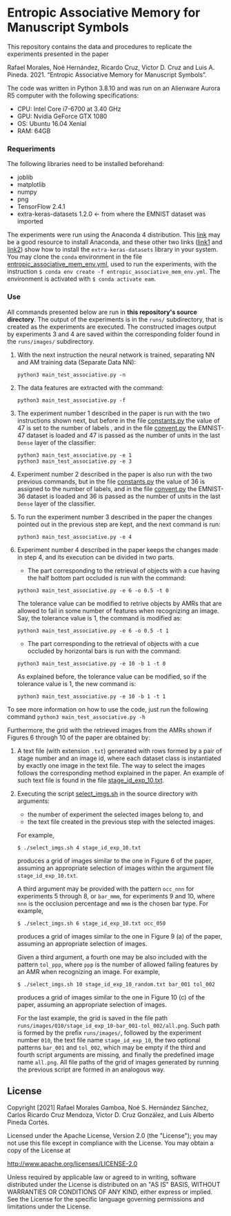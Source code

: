 # Entropic Associative Memory for Manuscript Symbols
This repository contains the data and procedures to replicate the experiments presented in the paper

Rafael Morales, Noé Hernández, Ricardo Cruz, Victor D. Cruz and Luis A. Pineda. 2021. “Entropic Associative Memory for Manuscript Symbols”.

The code was written in Python 3.8.10 and was run on an Alienware Aurora R5 computer with the following specifications:
* CPU: Intel Core i7-6700 at 3.40 GHz
* GPU: Nvidia GeForce GTX 1080
* OS: Ubuntu 16.04 Xenial
* RAM: 64GB

### Requeriments
The following libraries need to be installed beforehand:
* joblib
* matplotlib
* numpy
* png
* TensorFlow 2.4.1
* extra-keras-datasets 1.2.0 <- from where the EMNIST dataset was imported

The experiments were run using the Anaconda 4 distribution. This [link](https://www.osetc.com/en/how-to-install-anaconda-on-ubuntu-16-04-17-04-18-04.html) may be a good resource to install Anaconda, and these other two links ([link1](https://github.com/machinecurve/extra_keras_datasets#installation-procedure) and [link2](https://stackoverflow.com/a/43729857)) show how to install the ``extra-keras-datasets`` library in your system. You may clone the ``conda`` environment in the file [entropic_associative_mem_env.yml](https://github.com/eam-experiments/EMNIST/blob/main/entropic_associative_mem_env.yml), used to run the experiments, with the instruction ``$ conda env create -f entropic_associative_mem_env.yml``. The environment is activated with ``$ conda activate eam``.


### Use

All commands presented below are run in **this repository's source directory**. The output of the experiments is in the ``runs/`` subdirectory, that is created as the experiments are executed. The constructed images output by experiments 3 and 4 are saved within the corresponding folder found in the ``runs/images/`` subdirectory.

1. With the next instruction the neural network is trained, separating NN and AM training data (Separate Data NN):

    ```shell
    python3 main_test_associative.py -n
    ```

1. The data features are extracted with the command:

    ```shell
    python3 main_test_associative.py -f
    ```

1. The experiment number 1 described in the paper is run with the two instructions shown next, but before in the file [constants.py](https://github.com/eam-experiments/EMNIST/blob/main/constants.py) the value of 47 is set to the number of labels , and in the file [convent.py](https://github.com/eam-experiments/EMNIST/blob/main/convnet.py) the EMNIST-47 dataset is loaded and 47 is passed as the number of units in the last ``Dense`` layer of the classifier:

    ```shell
    python3 main_test_associative.py -e 1
    python3 main_test_associative.py -e 3
    ```

1. Experiment number 2 described in the paper is also run with the two previous commands, but in the file [constants.py](https://github.com/eam-experiments/EMNIST/blob/main/constants.py) the value of 36 is assigned to the number of labels, and in the file [convent.py](https://github.com/eam-experiments/EMNIST/blob/main/convnet.py) the EMNIST-36 dataset is loaded and 36 is passed as the number of units in the last ``Dense`` layer of the classifier.

1. To run the experiment number 3 described in the paper the changes pointed out in the previous step are kept, and the next command is run:

    ```shell
    python3 main_test_associative.py -e 4
    ```

1. Experiment number 4 described in the paper keeps the changes made in step 4, and its execution can be divided in two parts.
    - The part corresponding to the retrieval of objects with a cue having the half bottom part occluded is run with the command:
    ```shell
    python3 main_test_associative.py -e 6 -o 0.5 -t 0
    ```
    The tolerance value can be modified to retrive objects by AMRs that are allowed to fail in some number of features when recognizing an image. Say, the tolerance value is 1, the command is modified as:
    ```shell
    python3 main_test_associative.py -e 6 -o 0.5 -t 1
    ```
    - The part corresponding to the retrieval of objects with a cue occluded by horizontal bars is run with the command:
    ```shell
    python3 main_test_associative.py -e 10 -b 1 -t 0
    ```
    As explained before, the tolerance value can be modified, so if the tolerance value is 1, the new command is:
    ```shell
    python3 main_test_associative.py -e 10 -b 1 -t 1
    ```

To see more information on how to use the code, just run the following command ```python3 main_test_associative.py -h```

Furthermore, the grid with the retrieved images from the AMRs shown if Figures 6 through 10 of the paper are obtained by:

1. A text file (with extension ``.txt``) generated with rows formed by a pair of stage number and an image id, where each dataset class is instantiated by exactly one image in the text file. The way to select the images follows the corresponding method explained in the paper. An example of such text file is found in the file [stage_id_exp_10.txt](https://github.com/eam-experiments/EMNIST/blob/main/stage_id_exp_10.txt).
1. Executing the script [select_imgs.sh](https://github.com/eam-experiments/EMNIST/blob/main/select_imgs.sh) in the source directory with arguments:
    - the number of experiment the selected images belong to, and
    - the text file created in the previous step with the selected images.

    For example,
    ```shell
    $ ./select_imgs.sh 4 stage_id_exp_10.txt
    ```
    produces a grid of images similar to the one in Figure 6 of the paper, assuming an appropriate selection of images within the argument file ``stage_id_exp_10.txt``.

    A third argument may be provided with the pattern ``occ_nnn`` for experiments 5 through 8, or ``bar_mmm``, for experiments 9 and 10, where ``nnn`` is the occlusion percentage and ``mmm`` is the chosen bar type. For example,

    ```shell
    $ ./select_imgs.sh 6 stage_id_exp_10.txt occ_050
    ```
    produces a grid of images similar to the one in Figure 9 (a) of the paper, assuming an appropriate selection of images.

    Given a third argument, a fourth one may be also included with the pattern ``tol_ppp``, where ``ppp`` is the number of allowed failing features by an AMR when recognizing an image. For example,

    ```shell
    $ ./select_imgs.sh 10 stage_id_exp_10_random.txt bar_001 tol_002
    ```
    produces a grid of images similar to the one in Figure 10 (c) of the paper, assuming an appropriate selection of images.

    For the last example, the grid is saved in the file path ``runs/images/010/stage_id_exp_10-bar_001-tol_002/all.png``. Such path is formed by the prefix ``runs/images/``, followed by the experiment number ``010``, the text file name ``stage_id_exp_10``, the two optional patterns ``bar_001`` and ``tol_002``, which may be empty if the third and fourth script arguments are missing, and finally the predefined image name ``all.png``. All file paths of the grid of images generated by running the previous script are formed in an analogous way.

## License

Copyright [2021] Rafael Morales Gamboa, Noé S. Hernández Sánchez, Carlos Ricardo Cruz Mendoza, Victor D. Cruz González, and Luis Alberto Pineda Cortés.


Licensed under the Apache License, Version 2.0 (the "License");
you may not use this file except in compliance with the License.
You may obtain a copy of the License at

http://www.apache.org/licenses/LICENSE-2.0

Unless required by applicable law or agreed to in writing, software
distributed under the License is distributed on an "AS IS" BASIS,
WITHOUT WARRANTIES OR CONDITIONS OF ANY KIND, either express or implied.
See the License for the specific language governing permissions and
limitations under the License.